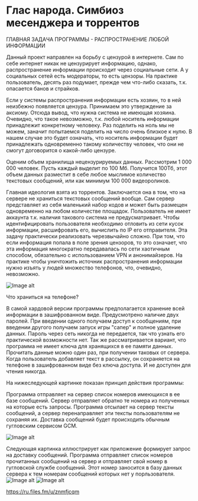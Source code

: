 # Глас народа. Симбиоз месенджера и торрентов

ГЛАВНАЯ ЗАДАЧА ПРОГРАММЫ - РАСПРОСТРАНЕНИЕ ЛЮБОЙ ИНФОРМАЦИИ

  Данный проект направлен на борьбу с цензурой в интернете. Сам по себе интернет никак не цензурирует информацию, однако, распространение информации происходит через социальные сети. А у социальных сетей есть модераторы, то есть цензоры. На практике пользователь, десять раз подумает, прежде чем что-либо сказать, т.к. опасается банов и страйков.

  Если у системы распространения информации есть хозяин, то в ней неизбежно появляется цензура. Принимаем это утверждение за аксиому. Отсюда вывод, что нужна система не имеющая хозяина. Очевидно, что такое невозможно, т.к. любой носитель информации принадлежит конкретному человеку. Раз поделить на ноль мы не можем, заначит попытаемся поделить на число очень близкое к нулю. В нашем случае это будет означать, что носитель информации будет принадлежать одновременно такому количеству человек, что они не смогут договорится о какой-либо цензуре.

  Оценим объем хранилища нецензурируемых данных. Рассмотрим 1 000 000 человек. Пусть каждый выделит по 100 Мб. Получится 100Тб, этот объем данных разместит в себе любое мыслимое количество текстовых сообщений, или как минимум 100 000 видеороликов.


  
  Главная идеология взята из торрентов. Заключается она в том, что на сервере не храниться текстовых сообщений вообще. Сам сервер представляет из себя маленький набор кодов и может быть размещен одновременно на любом количестве площадок. Пользователь не имеет аккаунта т.к. наличия такового система не предусматривает. Чтобы идентифицировать пользователя необходимо отловить из сети кусок информации, расшифровать его, вычислить по IP его отправителя. Эта задачу практически реализовать черезвычайно сложно. При том, что если информация попала в поле зрения цензоров, то это означает, что эта информация многократно передавалась по сети хаотичным способом, обязательно с использованием VPN и анонимайзеров. На практике чтобы уничтожить источник распространения информации нужно изъять у людей множество телефонов, что, очевидно, невозможно.


![Image alt](https://github.com/vislouhi/Requester/raw/master/20180313_134406_0001.png)

Что храниться на телефоне?

В самой хардовой версии программы предполагается хранение всей информации в зашифрованном виде. Предусмотрено наличие двух паролей. При введении одного получаем доступ к сообщениям, при введении другого получаем запуск игры "сапер" и полное удаление данных. Пароль через сеть никогда не передается, так что узнать его практической возможности нет. Так же рассматривается вариант, что программа не имеет ключа для хранящихся в ее памяти данных. Прочитать данные можно один раз, при получении таковых от сервера. Когда пользователь добавляет текст в рассылку, он сохраняется на телефоне в зашифрованном виде без ключа доступа. И не доступен для чтения никогда.

На нижеследующей картинке показан принцип действия программы:

Программа отправляет на сервер список номеров имеющихся в ее базе сообщений. Сервер отправляет обратно те номера из полученных на которые есть запросы. Программа отсылает на сервер тексты сообщений, а сервер перенаправляет эти тексты пользователям не сохраняя их. Доставка сообщений будет происходить обычным гугловским сервисом GCM.

![Image alt](https://github.com/vislouhi/Requester/raw/master/20180311_184711_0001.png)

Следующая картинка иллюстрирует как приложение формирует запрос на доставку сообщений. Программа отправляет список номеров прочитанных сообщений на сервер и отправляет свой номер в гугловской службе сообщений. Этот номер заносится в базу данных сервера к тем номерам сообщений которых нет у порльзователя.
![Image alt](https://github.com/vislouhi/Requester/raw/master/20180313_133507_0001.png)
![Image alt](https://github.com/vislouhi/Requester/raw/master/20180313_133806_0001.png)




https://ru.files.fm/u/znmfjcqm
